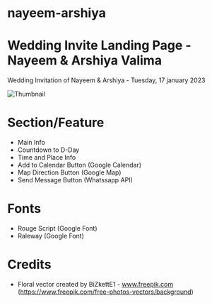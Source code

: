 # nayeem-arshiya
# Wedding Invite Landing Page - Nayeem & Arshiya Valima
Wedding Invitation of Nayeem & Arshiya - Tuesday, 17 january 2023

![Thumbnail](https://valima-nayeem-arshiya.web.app/image/thumbnail.png)


# Section/Feature
- Main Info
- Countdown to D-Day
- Time and Place Info
- Add to Calendar Button (Google Calendar)
- Map Direction Button (Google Map)
- Send Message Button (Whatssapp API)


# Fonts
- Rouge Script (Google Font)
- Raleway (Google Font)


# Credits

- Floral vector created by BiZkettE1 - www.freepik.com (https://www.freepik.com/free-photos-vectors/background)
